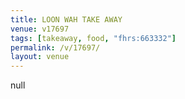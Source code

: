 ```yaml
---
title: LOON WAH TAKE AWAY
venue: v17697
tags: [takeaway, food, "fhrs:663332"]
permalink: /v/17697/
layout: venue
---
```

null